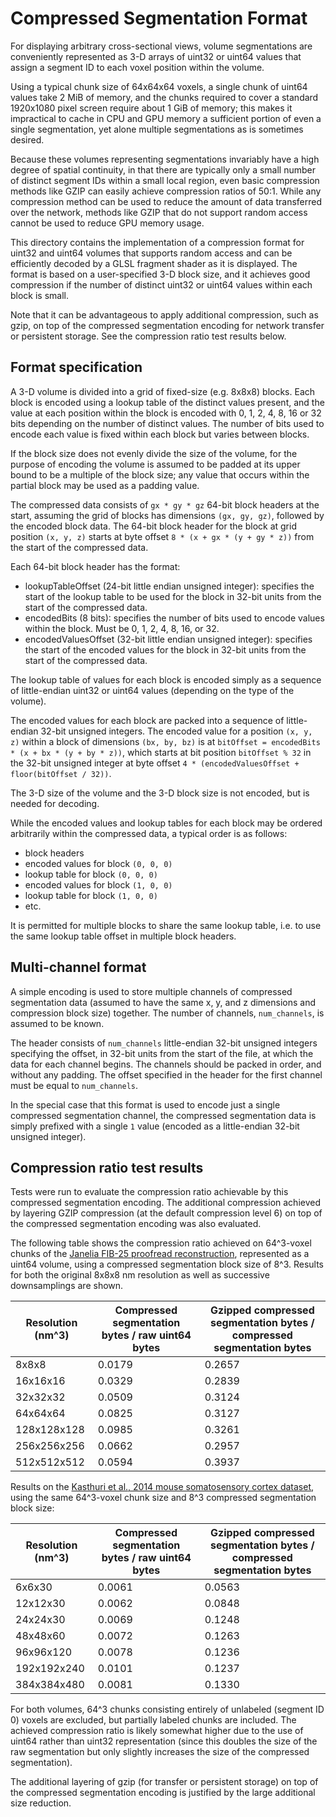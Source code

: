 Compressed Segmentation Format
==

For displaying arbitrary cross-sectional views, volume segmentations are conveniently represented as 3-D arrays of uint32 or uint64 values that assign a segment ID to each voxel position within the volume.

Using a typical chunk size of 64x64x64 voxels, a single chunk of uint64 values take 2 MiB of memory, and the chunks required to cover a standard 1920x1080 pixel screen require about 1 GiB of memory; this makes it impractical to cache in CPU and GPU memory a sufficient portion of even a single segmentation, yet alone multiple segmentations as is sometimes desired.

Because these volumes representing segmentations invariably have a high degree of spatial continuity, in that there are typically only a small number of distinct segment IDs within a small local region, even basic compression methods like GZIP can easily achieve compression ratios of 50:1.  While any compression method can be used to reduce the amount of data transferred over the network, methods like GZIP that do not support random access cannot be used to reduce GPU memory usage.

This directory contains the implementation of a compression format for uint32 and uint64 volumes that supports random access and can be efficiently decoded by a GLSL fragment shader as it is displayed.  The format is based on a user-specified 3-D block size, and it achieves good compression if the number of distinct uint32 or uint64 values within each block is small.

Note that it can be advantageous to apply additional compression, such as gzip, on top of the compressed segmentation encoding for network transfer or persistent storage.  See the compression ratio test results below.

Format specification
--

A 3-D volume is divided into a grid of fixed-size (e.g. 8x8x8) blocks.  Each block is encoded using a lookup table of the distinct values present, and the value at each position within the block is encoded with 0, 1, 2, 4, 8, 16 or 32 bits depending on the number of distinct values.  The number of bits used to encode each value is fixed within each block but varies between blocks.

If the block size does not evenly divide the size of the volume, for the purpose of encoding the volume is assumed to be padded at its upper bound to be a multiple of the block size; any value that occurs within the partial block may be used as a padding value.

The compressed data consists of `gx * gy * gz` 64-bit block headers at the start, assuming the grid of blocks has dimensions `(gx, gy, gz)`, followed by the encoded block data.  The 64-bit block header for the block at grid position `(x, y, z)` starts at byte offset `8 * (x + gx * (y + gy * z))` from the start of the compressed data.

Each 64-bit block header has the format:
- lookupTableOffset (24-bit little endian unsigned integer): specifies the start of the lookup table to be used for the block in 32-bit units from the start of the compressed data.
- encodedBits (8 bits): specifies the number of bits used to encode values within the block.  Must be 0, 1, 2, 4, 8, 16, or 32.
- encodedValuesOffset (32-bit little endian unsigned integer): specifies the start of the encoded values for the block in 32-bit units from the start of the compressed data.

The lookup table of values for each block is encoded simply as a sequence of little-endian uint32 or uint64 values (depending on the type of the volume).

The encoded values for each block are packed into a sequence of little-endian 32-bit unsigned integers.  The encoded value for a position `(x, y, z)` within a block of dimensions `(bx, by, bz)` is at `bitOffset = encodedBits * (x + bx * (y + by * z))`, which starts at bit position `bitOffset % 32` in the 32-bit unsigned integer at byte offset `4 * (encodedValuesOffset + floor(bitOffset / 32))`.

The 3-D size of the volume and the 3-D block size is not encoded, but is needed for decoding.

While the encoded values and lookup tables for each block may be ordered arbitrarily within the compressed data, a typical order is as follows:
- block headers
- encoded values for block `(0, 0, 0)`
- lookup table for block `(0, 0, 0)`
- encoded values for block `(1, 0, 0)`
- lookup table for block `(1, 0, 0)`
- etc.

It is permitted for multiple blocks to share the same lookup table, i.e. to use the same lookup table offset in multiple block headers.

Multi-channel format
--

A simple encoding is used to store multiple channels of compressed segmentation data (assumed to
have the same x, y, and z dimensions and compression block size) together.  The number of channels,
`num_channels`, is assumed to be known.

The header consists of `num_channels` little-endian 32-bit unsigned integers specifying the offset,
in 32-bit units from the start of the file, at which the data for each channel begins.  The channels
should be packed in order, and without any padding.  The offset specified in the header for the
first channel must be equal to `num_channels`.

In the special case that this format is used to encode just a single compressed segmentation
channel, the compressed segmentation data is simply prefixed with a single `1` value (encoded as a
little-endian 32-bit unsigned integer).

Compression ratio test results
--

Tests were run to evaluate the compression ratio achievable by this compressed segmentation encoding.  The additional compression achieved by layering GZIP compression (at the default compression level 6) on top of the compressed segmentation encoding was also evaluated.

The following table shows the compression ratio achieved on 64^3-voxel chunks of the [Janelia FIB-25 proofread reconstruction](https://www.janelia.org/project-team/flyem/data-and-software-release), represented as a uint64 volume, using a compressed segmentation block size of 8^3.  Results for both the original 8x8x8 nm resolution as well as successive downsamplings are shown.

| Resolution (nm^3) | Compressed segmentation bytes / raw uint64 bytes | Gzipped compressed segmentation bytes / compressed segmentation bytes
| ----------------- | ------------------------------------------------ | ---------------------------------------------------------------------
| 8x8x8             | 0.0179 | 0.2657
| 16x16x16          | 0.0329 | 0.2839
| 32x32x32          | 0.0509 | 0.3124
| 64x64x64          | 0.0825 | 0.3127
| 128x128x128       | 0.0985 | 0.3261
| 256x256x256       | 0.0662 | 0.2957
| 512x512x512       | 0.0594 | 0.3937

Results on the [Kasthuri et al., 2014 mouse somatosensory cortex dataset](http://openconnecto.me/Kasthurietal2014), using the same 64^3-voxel chunk size and 8^3 compressed segmentation block size:

| Resolution (nm^3) | Compressed segmentation bytes / raw uint64 bytes | Gzipped compressed segmentation bytes / compressed segmentation bytes
| ----------------- | ------------------------------------------------ | ---------------------------------------------------------------------
| 6x6x30            | 0.0061 | 0.0563
| 12x12x30          | 0.0062 | 0.0848
| 24x24x30          | 0.0069 | 0.1248
| 48x48x60          | 0.0072 | 0.1263
| 96x96x120         | 0.0078 | 0.1236
| 192x192x240       | 0.0101 | 0.1237
| 384x384x480       | 0.0081 | 0.1330

For both volumes, 64^3 chunks consisting entirely of unlabeled (segment ID 0) voxels are excluded, but partially labeled chunks are included.  The achieved compression ratio is likely somewhat higher due to the use of uint64 rather than uint32 representation (since this doubles the size of the raw segmentation but only slightly increases the size of the compressed segmentation).

The additional layering of gzip (for transfer or persistent storage) on top of the compressed segmentation encoding is justified by the large additional size reduction.
